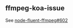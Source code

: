 ## ffmpeg-koa-issue

See [node-fluent-ffmpeg#602](https://github.com/fluent-ffmpeg/node-fluent-ffmpeg/issues/602)
